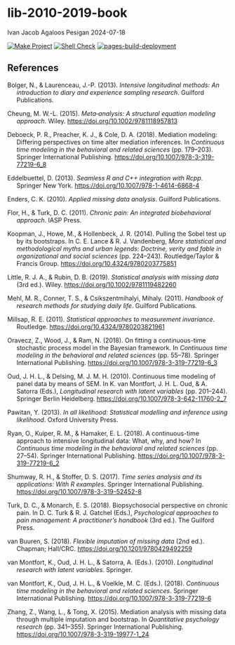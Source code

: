 lib-2010-2019-book
================
Ivan Jacob Agaloos Pesigan
2024-07-18

<!-- README.md is generated from .setup/readme/README.Rmd. Please edit that file -->
<!-- badges: start -->

[![Make
Project](https://github.com/ijapesigan/lib-2010-2019-book/actions/workflows/make.yml/badge.svg)](https://github.com/ijapesigan/lib-2010-2019-book/actions/workflows/make.yml)
[![Shell
Check](https://github.com/ijapesigan/lib-2010-2019-book/actions/workflows/shellcheck.yml/badge.svg)](https://github.com/ijapesigan/lib-2010-2019-book/actions/workflows/shellcheck.yml)
[![pages-build-deployment](https://github.com/ijapesigan/lib-2010-2019-book/actions/workflows/pages/pages-build-deployment/badge.svg)](https://github.com/ijapesigan/lib-2010-2019-book/actions/workflows/pages/pages-build-deployment)
<!-- badges: end -->

## References

<div id="refs" class="references csl-bib-body hanging-indent"
entry-spacing="0" line-spacing="2">

<div id="ref-Bolger-Laurenceau-2013" class="csl-entry">

Bolger, N., & Laurenceau, J.-P. (2013). *Intensive longitudinal methods:
An introduction to diary and experience sampling research*. Guilford
Publications.

</div>

<div id="ref-Cheung-2015" class="csl-entry">

Cheung, M. W.-L. (2015). *Meta‐analysis: A structural equation modeling
approach*. Wiley. <https://doi.org/10.1002/9781118957813>

</div>

<div id="ref-Deboeck-Preacher-Cole-2018" class="csl-entry">

Deboeck, P. R., Preacher, K. J., & Cole, D. A. (2018). Mediation
modeling: Differing perspectives on time alter mediation inferences. In
*Continuous time modeling in the behavioral and related sciences* (pp.
179–203). Springer International Publishing.
<https://doi.org/10.1007/978-3-319-77219-6_8>

</div>

<div id="ref-Eddelbuettel-2013" class="csl-entry">

Eddelbuettel, D. (2013). *Seamless R and C++ integration with Rcpp*.
Springer New York. <https://doi.org/10.1007/978-1-4614-6868-4>

</div>

<div id="ref-Enders-2010" class="csl-entry">

Enders, C. K. (2010). *Applied missing data analysis*. Guilford
Publications.

</div>

<div id="ref-Flor-Turk-2011" class="csl-entry">

Flor, H., & Turk, D. C. (2011). *Chronic pain: An integrated
biobehavioral approach*. IASP Press.

</div>

<div id="ref-Koopman-Howe-Hollenbeck-2014" class="csl-entry">

Koopman, J., Howe, M., & Hollenbeck, J. R. (2014). Pulling the Sobel
test up by its bootstraps. In C. E. Lance & R. J. Vandenberg, *More
statistical and methodological myths and urban legends: Doctrine, verity
and fable in organizational and social sciences* (pp. 224–243).
Routledge/Taylor & Francis Group.
<https://doi.org/10.4324/9780203775851>

</div>

<div id="ref-Little-Rubin-2019" class="csl-entry">

Little, R. J. A., & Rubin, D. B. (2019). *Statistical analysis with
missing data* (3rd ed.). Wiley. <https://doi.org/10.1002/9781119482260>

</div>

<div id="ref-Mehl-Conner-Csikszentmihalyi-2011" class="csl-entry">

Mehl, M. R., Conner, T. S., & Csikszentmihalyi, Mihaly. (2011).
*Handbook of research methods for studying daily life*. Guilford
Publications.

</div>

<div id="ref-Millsap-2011" class="csl-entry">

Millsap, R. E. (2011). *Statistical approaches to measurement
invariance*. Routledge. <https://doi.org/10.4324/9780203821961>

</div>

<div id="ref-Oravecz-Wood-Ram-2018" class="csl-entry">

Oravecz, Z., Wood, J., & Ram, N. (2018). On fitting a continuous-time
stochastic process model in the Bayesian framework. In *Continuous time
modeling in the behavioral and related sciences* (pp. 55–78). Springer
International Publishing. <https://doi.org/10.1007/978-3-319-77219-6_3>

</div>

<div id="ref-Oud-Delsing-2010" class="csl-entry">

Oud, J. H. L., & Delsing, M. J. M. H. (2010). Continuous time modeling
of panel data by means of SEM. In K. van Montfort, J. H. L. Oud, & A.
Satorra (Eds.), *Longitudinal research with latent variables* (pp.
201–244). Springer Berlin Heidelberg.
<https://doi.org/10.1007/978-3-642-11760-2_7>

</div>

<div id="ref-Pawitan-2013" class="csl-entry">

Pawitan, Y. (2013). *In all likelihood: Statistical modelling and
inference using likelihood*. Oxford University Press.

</div>

<div id="ref-Ryan-Kuiper-Hamaker-2018" class="csl-entry">

Ryan, O., Kuiper, R. M., & Hamaker, E. L. (2018). A continuous-time
approach to intensive longitudinal data: What, why, and how? In
*Continuous time modeling in the behavioral and related sciences* (pp.
27–54). Springer International Publishing.
<https://doi.org/10.1007/978-3-319-77219-6_2>

</div>

<div id="ref-Shumway-Stoffer-2017" class="csl-entry">

Shumway, R. H., & Stoffer, D. S. (2017). *Time series analysis and its
applications: With R examples*. Springer International Publishing.
<https://doi.org/10.1007/978-3-319-52452-8>

</div>

<div id="ref-Turk-Monarch-2018" class="csl-entry">

Turk, D. C., & Monarch, E. S. (2018). Biopsychosocial perspective on
chronic pain. In D. C. Turk & R. J. Gatchel (Eds.), *Psychological
approaches to pain management: A practitioner’s handbook* (3rd ed.). The
Guilford Press.

</div>

<div id="ref-vanBuuren-2018" class="csl-entry">

van Buuren, S. (2018). *Flexible imputation of missing data* (2nd ed.).
Chapman; Hall/CRC. <https://doi.org/10.1201/9780429492259>

</div>

<div id="ref-vanMontfort-Oud-Satorra-2010" class="csl-entry">

van Montfort, K., Oud, J. H. L., & Satorra, A. (Eds.). (2010).
*Longitudinal research with latent variables*. Springer.

</div>

<div id="ref-vanMontfort-Oud-Voelkle-2018" class="csl-entry">

van Montfort, K., Oud, J. H. L., & Voelkle, M. C. (Eds.). (2018).
*Continuous time modeling in the behavioral and related sciences*.
Springer International Publishing.
<https://doi.org/10.1007/978-3-319-77219-6>

</div>

<div id="ref-Zhang-Wang-Tong-2015" class="csl-entry">

Zhang, Z., Wang, L., & Tong, X. (2015). Mediation analysis with missing
data through multiple imputation and bootstrap. In *Quantitative
psychology research* (pp. 341–355). Springer International Publishing.
<https://doi.org/10.1007/978-3-319-19977-1_24>

</div>

</div>
